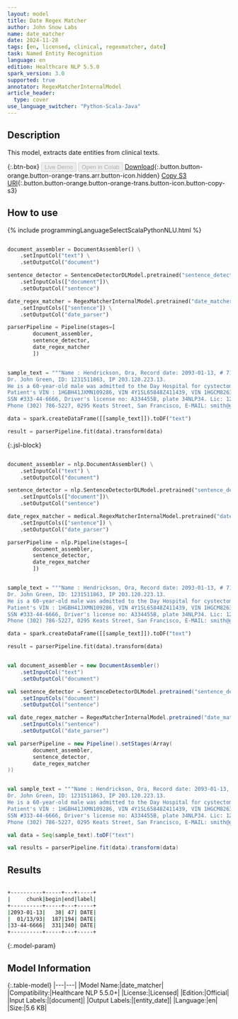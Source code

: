 ```yaml
---
layout: model
title: Date Regex Matcher
author: John Snow Labs
name: date_matcher
date: 2024-11-28
tags: [en, licensed, clinical, regexmatcher, date]
task: Named Entity Recognition
language: en
edition: Healthcare NLP 5.5.0
spark_version: 3.0
supported: true
annotator: RegexMatcherInternalModel
article_header:
  type: cover
use_language_switcher: "Python-Scala-Java"
---
```


## Description

This model, extracts date entities from clinical texts.

{:.btn-box}
<button class="button button-orange" disabled>Live Demo</button>
<button class="button button-orange" disabled>Open in Colab</button>
[Download](https://s3.amazonaws.com/auxdata.johnsnowlabs.com/clinical/models/date_matcher_en_5.5.0_3.0_1732827633758.zip){:.button.button-orange.button-orange-trans.arr.button-icon.hidden}
[Copy S3 URI](s3://auxdata.johnsnowlabs.com/clinical/models/date_matcher_en_5.5.0_3.0_1732827633758.zip){:.button.button-orange.button-orange-trans.button-icon.button-copy-s3}

## How to use



<div class="tabs-box" markdown="1">
{% include programmingLanguageSelectScalaPythonNLU.html %}
  
```python

document_assembler = DocumentAssembler() \
    .setInputCol("text") \
    .setOutputCol("document")

sentence_detector = SentenceDetectorDLModel.pretrained("sentence_detector_dl_healthcare","en","clinical/models")\
    .setInputCols(["document"])\
    .setOutputCol("sentence")

date_regex_matcher = RegexMatcherInternalModel.pretrained("date_matcher","en","clinical/models") \
    .setInputCols(["sentence"]) \
    .setOutputCol("date_parser")

parserPipeline = Pipeline(stages=[
        document_assembler,
        sentence_detector,
        date_regex_matcher
        ])


sample_text = """Name : Hendrickson, Ora, Record date: 2093-01-13, # 719435.
Dr. John Green, ID: 1231511863, IP 203.120.223.13.
He is a 60-year-old male was admitted to the Day Hospital for cystectomy on 01/13/93.
Patient's VIN : 1HGBH41JXMN109286, VIN 4Y1SL65848Z411439, VIN 1HGCM82633A123456 - VIN JH4KA7560MC012345 - VIN 5YJSA1E14HF123456
SSN #333-44-6666, Driver's license no: A334455B, plate 34NLP34. Lic: 12345As. Cert: 12345As
Phone (302) 786-5227, 0295 Keats Street, San Francisco, E-MAIL: smith@gmail.com"""

data = spark.createDataFrame([[sample_text]]).toDF("text")

result = parserPipeline.fit(data).transform(data)

```

{:.jsl-block}
```python

document_assembler = nlp.DocumentAssembler() \
    .setInputCol("text") \
    .setOutputCol("document")

sentence_detector = nlp.SentenceDetectorDLModel.pretrained("sentence_detector_dl_healthcare","en","clinical/models")\
    .setInputCols(["document"])\
    .setOutputCol("sentence")

date_regex_matcher = medical.RegexMatcherInternalModel.pretrained("date_matcher","en","clinical/models") \
    .setInputCols(["sentence"]) \
    .setOutputCol("date_parser")

parserPipeline = nlp.Pipeline(stages=[
        document_assembler,
        sentence_detector,
        date_regex_matcher
        ])


sample_text = """Name : Hendrickson, Ora, Record date: 2093-01-13, # 719435.
Dr. John Green, ID: 1231511863, IP 203.120.223.13.
He is a 60-year-old male was admitted to the Day Hospital for cystectomy on 01/13/93.
Patient's VIN : 1HGBH41JXMN109286, VIN 4Y1SL65848Z411439, VIN 1HGCM82633A123456 - VIN JH4KA7560MC012345 - VIN 5YJSA1E14HF123456
SSN #333-44-6666, Driver's license no: A334455B, plate 34NLP34. Lic: 12345As. Cert: 12345As
Phone (302) 786-5227, 0295 Keats Street, San Francisco, E-MAIL: smith@gmail.com"""

data = spark.createDataFrame([[sample_text]]).toDF("text")

result = parserPipeline.fit(data).transform(data)

```
```scala

val document_assembler = new DocumentAssembler()
    .setInputCol("text")
    .setOutputCol("document")

val sentence_detector = SentenceDetectorDLModel.pretrained("sentence_detector_dl_healthcare","en","clinical/models")
    .setInputCols("document")
    .setOutputCol("sentence")

val date_regex_matcher = RegexMatcherInternalModel.pretrained("date_matcher","en","clinical/models")
    .setInputCols("sentence")
    .setOutputCol("date_parser")

val parserPipeline = new Pipeline().setStages(Array(
        document_assembler,
        sentence_detector,
        date_regex_matcher
))


val sample_text = """Name : Hendrickson, Ora, Record date: 2093-01-13, # 719435.
Dr. John Green, ID: 1231511863, IP 203.120.223.13.
He is a 60-year-old male was admitted to the Day Hospital for cystectomy on 01/13/93.
Patient's VIN : 1HGBH41JXMN109286, VIN 4Y1SL65848Z411439, VIN 1HGCM82633A123456 - VIN JH4KA7560MC012345 - VIN 5YJSA1E14HF123456
SSN #333-44-6666, Driver's license no: A334455B, plate 34NLP34. Lic: 12345As. Cert: 12345As
Phone (302) 786-5227, 0295 Keats Street, San Francisco, E-MAIL: smith@gmail.com"""

val data = Seq(sample_text).toDF("text")

val results = parserPipeline.fit(data).transform(data)

```
</div>

## Results

```bash

+----------+-----+---+-----+
|     chunk|begin|end|label|
+----------+-----+---+-----+
|2093-01-13|   38| 47| DATE|
|  01/13/93|  187|194| DATE|
|33-44-6666|  331|340| DATE|
+----------+-----+---+-----+

```

{:.model-param}
## Model Information

{:.table-model}
|---|---|
|Model Name:|date_matcher|
|Compatibility:|Healthcare NLP 5.5.0+|
|License:|Licensed|
|Edition:|Official|
|Input Labels:|[document]|
|Output Labels:|[entity_date]|
|Language:|en|
|Size:|5.6 KB|
